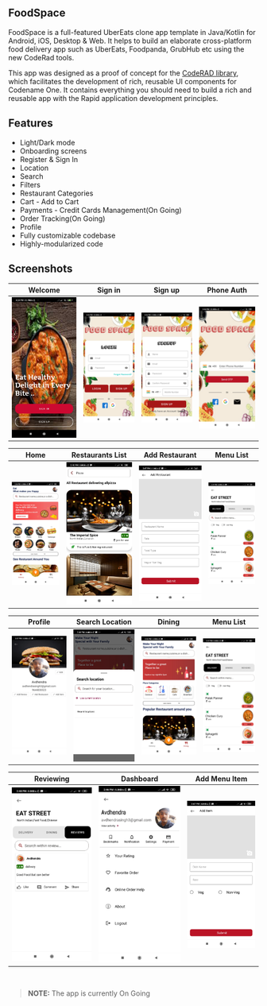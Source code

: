 ## FoodSpace

FoodSpace is a full-featured UberEats clone app template in Java/Kotlin for Android, iOS, Desktop & Web. It helps to build an elaborate cross-platform food delivery app such as UberEats, Foodpanda, GrubHub etc using the new CodeRad tools.



This app was designed as a proof of concept for the [CodeRAD library](https://github.com/shannah/CodeRAD), which facilitates the development of rich, reusable UI components for Codename One.  It contains everything you should need to build a rich and reusable app with the Rapid application development principles.

## Features

- Light/Dark mode
- Onboarding screens
- Register & Sign In
- Location
- Search
- Filters
- Restaurant Categories
- Cart - Add to Cart
- Payments - Credit Cards Management(On Going)
- Order Tracking(On Going)
- Profile
- Fully customizable codebase
- Highly-modularized code

## Screenshots

  Welcome                  |  Sign in                  | Sign up                   |  Phone Auth
:-------------------------:|:-------------------------:|:-------------------------:|:-------------------------:
![](https://github.com/avdhendra/FoodSpace/blob/master/app/src/main/res/raw/getstarted.jpg)|![](https://github.com/avdhendra/FoodSpace/blob/master/app/src/main/res/raw/login.jpg)|![](https://github.com/avdhendra/FoodSpace/blob/master/app/src/main/res/raw/signup.jpg)|![](https://github.com/avdhendra/FoodSpace/blob/master/app/src/main/res/raw/phone_auth.jpg)|

Home                       |  Restaurants List         | Add Restaurant           |  Menu List
:-------------------------:|:-------------------------:|:-------------------------:|:-------------------------:
![](https://github.com/avdhendra/FoodSpace/blob/master/app/src/main/res/raw/delivery_screen.jpg)|![](https://github.com/avdhendra/FoodSpace/blob/master/app/src/main/res/raw/restuarent_list.jpg)|![](https://github.com/avdhendra/FoodSpace/blob/master/app/src/main/res/raw/restuarent_add.jpg)|![](https://github.com/avdhendra/FoodSpace/blob/master/app/src/main/res/raw/menu_list.jpg)|


Profile                    |   Search Location         |  Dining              | Menu List   
:-------------------------:|:-------------------------:|:-------------------------:|:-------------------------:
![](https://github.com/avdhendra/FoodSpace/blob/master/app/src/main/res/raw/profile.jpg)|![](https://github.com/avdhendra/FoodSpace/blob/master/app/src/main/res/raw/search_location.jpg)|![](https://github.com/avdhendra/FoodSpace/blob/master/app/src/main/res/raw/dining_screen.jpg)|![](https://github.com/avdhendra/FoodSpace/blob/master/app/src/main/res/raw/menu_list.jpg)|


|  Reviewing      |   Dashboard          |  Add Menu Item          
:-------------------------:|:-------------------------:|:-------------------------:
![](https://github.com/avdhendra/FoodSpace/blob/master/app/src/main/res/raw/review.jpg)|![](https://github.com/avdhendra/FoodSpace/blob/master/app/src/main/res/raw/dashboard.jpg)|![](https://github.com/avdhendra/FoodSpace/blob/master/app/src/main/res/raw/menu_item_add.jpg)|




<br>

> **NOTE:**  The app is currently On Going 

